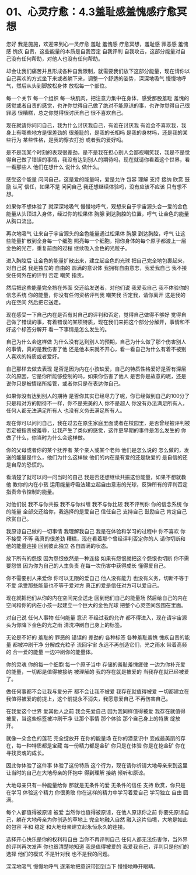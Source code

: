 # 01、心灵疗愈：4.3羞耻感羞愧感疗愈冥想

您好 我是施施，欢迎来到心一灵疗愈 羞耻 羞愧感 疗愈冥想，羞耻感 罪恶感 羞愧感 愧疚 自责，这些能量的本质是自我否定 自我评判 自我攻击，这部分能量对自己没有任何帮助，对他人也没有任何帮助。

却会让我们痛苦并且形成各种自我限制，就需要我们放下这部分能量，现在请你以自己喜欢的方式坐下来或者躺下来，调整一个舒适的姿势，深深地吸气 慢慢地呼气，然后从头到脚放松身体 放松每一个部位。

每一个关节 每一个组织 每一块肌肉，把注意力集中在身体，感受那股羞耻 羞愧的感觉或者自责的感觉，也许你觉得自己做了绝对不能原谅的事，也许你觉得自己很罪恶 很糟糕，总之你觉得很讨厌自己 很不喜欢自己。

现在就请你问问自己，我为什么讨厌我自己，有谁在讨厌我 有谁会不喜欢我，我身上有哪些地方是很差劲的 很羞耻的，是我的长相吗 是我的身材吗，还是我的某些行为 某些性格，是我的穿衣打扮 或者我的爱好吗。

是不是我某个时刻的表现很差劲，是不是我在担心别人会鄙视嘲笑我，我是不是觉得自己做了错误的事情，我没有达到别人的期待吗，现在就请你看着这个世界，看一看那些人 他们在想什么 说什么 做什么。

感受这个能量 问问自己，这是爱的能量吗，爱是允许 包容 理解 支持 接纳 欣赏 鼓励 认可 信任，如果不是 问问自己 我还想继续体验吗，没有应该不应该 只有想不想。

如果你不想体验了 就深深地吸气 慢慢地呼气，观想来自于宇宙源头合一爱的金色能量从头顶进入身体，经过你的松果体 胸腺 到达胸腔的位置，呼气 让金色的能量从胸口流出。

再次地吸气 让来自于宇宙源头的金色能量通过松果体 胸腺 到达胸腔，呼气 让这些能量扩散到全身每一个细胞 照亮每一个细胞，把你身体的每个原子都渡上一层金色的光芒，重复前面的过程 继续吸入金色的光粒子。

进入胸腔后 让金色的能量扩散出来，建立起金色的光球 把自己完全地包裹起来，对自己说 我是独立的 自由的 圆满的意识体 我拥有自由意志，我爱我自己 我不接受任何外在的评判 否定 嘲笑 指责。

然后把这些能量完全挡在外面 交还给发送者，对他们说 我爱我自己 我不体验你的信念系统 你的能量，你没有任何资格评判我 嘲笑我 否定我，请你离开 这是我的内在空间 然后把它送走。

现在感受一下自己内在是否有对自己的评判和否定，觉得自己做得不够好 觉得自己做了错误的事，有着错误的某项特质，现在我们来把这个部分分解开，事情和不好这个标签分解开 看一下事情是怎么发生的。

自己为什么会这样做 为什么没有达到别人的预期，自己为什么做了那个伤害别人的事情，真的是我伤害了他 还是他本来就不开心，看一看自己为什么有着不被别人喜欢的特质或者爱好。

自己那样去做去表现 是否是因为内在小孩缺爱，自己的特质性格爱好是否有深层次的原因，它是你所能够控制的吗，如果你伤害了他人 是否你是故意的呢，还是说你只是被情绪所接管，或者你只是在表达你自己。

如果你没有达到别人的期待 是否你其实已经尽力了呢，你已经做到自己的100分了 只是和对方的期待不一样，你不是完美的人 你不是超人 你没有办法满足所有人，任何人都无法满足所有人 也没有义务去满足所有人。

现在你可以问问自己，我在过去在原生家庭里面或者在校园里，是否曾经被评判被否定被指责被羞辱，让我产生了类似的感觉，这件更早期的事件是怎么发生的 你做了什么，你当时为什么会这样做。

你的父母或者你的某个抚养者 某个亲人或某个老师 他们是怎么说的 怎么做的，发送的能量是什么，他们为什么这样做 他们的内在是有爱的还是缺爱的 是自信的还是自卑的恐慌的。

看清楚了就可以问一问当时的自己 我是否还想继续共振这份能量，如果不想就教他 教你的内在小孩 运用能量呼吸法建立起自由意志的光球，反弹所有的评判否定指责命令控制的能量。

对他们说 我不与你共振 我不与你纠缠 我不与你比较 我不评判你 你的信念系统 你的能量 全部交还给你，我选择的是爱自己 信任自己 支持自己 鼓励自己 肯定自己 欣赏自己。

我原谅自己做的一切事情 我理解我自己 我是在体验和学习的过程中 你不喜欢 你不接受 不等 我真的很差劲 糟糕，现在看着那个曾经评判否定你的人 请你切断和他的能量连接 回到彼此独立 各自圆满的状态。

放下所有的怨恨 因为怨恨依然是一种连接 如果有怨恨就把这个怨恨也切断 你不需要怨恨 因为你为自己的人生负责 在每一次伤害中获得成长 懂得爱自己。

你不需要别人来爱你 你可以无限的爱自己 他人没有能力 也没有义务，切断不等于不爱 承受那些能量也不等于爱对方 真正的爱是信任对方可以爱自己。

现在就把他们从你的内在空间完全送走 回到他们自己的能量场 然后给自己的内在空间和你的内在小孩一起建立一个巨大的金色光球 把整个心灵空间包围在里面。

对自己说 任何人事物 任何能量 意识 不经过我的允许 都不得进入，现在请宇宙源头为你降下金色的光之雨 清洗冲刷自己身上的标签。

无论是不好的 羞耻的 罪恶的 错误的 差劲的 各种标签 各种羞耻羞愧 愧疚自责的能量 都被冲刷干净 分解成光粒子 流回宇宙 永远不再创造它们，光之雨水 带着高频的 合一爱的能量 一边冲刷你的能量体。

你的灵魂 你的每一个细胞 每一个原子当中 存储的羞耻羞愧疲律 一边为你补充爱的能量，一切都是值得被接纳 被理解的 我的存在就是被爱的 当我存在就已经被爱了。

做任何事都不会让我与爱分开 都不会让我不被爱 我存在就值得被爱 一切都建立在我值得被爱的前提上，这个前提永不消失，我愿意爱自己 不再伤害自己。

在我爱这个世界 爱其他人之前 我会先爱自己 因为我同样值得被爱 我存在就值得被爱，当这些标签被冲刷干净 让那个事情 那个体验 那个自己身上的特质 绽放开。

就像一朵金色的莲花 完全绽放开 在你的能量场 在你的潜意识中 变成最美丽的存在，每一种特质都是宝藏 每一份精力都是金矿 你只是在体验 你是在挖金矿 你在寻找灵魂的成长。

因此你体验了这件事 体验了这份特质 这个行为，现在请你祈请大地母亲来到这里 让当时的自己在大地母亲的怀抱中 得到理解 接纳 倾听和原谅。

大地母亲只有一种能量给你 那就是无条件的爱 无条件的信任 支持 欣赏，你只是在学习 体验这个精力 你很勇敢 你在这样的精力中学习着爱自己 学习独立 自由 圆满。

每个人都值得被原谅 被爱 当然你也值得被原谅，在他人原谅你之前 你要先原谅自己，躺在大地母亲为你创造的草地上 完全地融入自然 融入这片仙境，大地是如此的包容 平和 稳定 和大地母亲建立起永恒永久的连接。

选择开心快乐是你的权利和自由 当你不再评判自己 任何人都无法伤害你，当外界的评判再次发声 你也很清楚地知道 我是值得被爱的 我爱我自己，评判只是他们的选择 他们的模式 不是针对我 也不是我的问题。

深深地吸气 慢慢地呼气 逐渐地把意识带回到当下 慢慢地睁开眼睛。